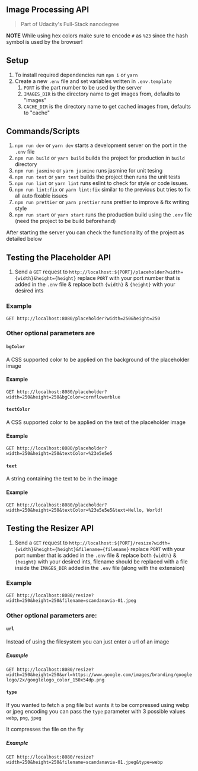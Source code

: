 ## Image Processing API

> Part of Udacity's Full-Stack nanodegree

**NOTE** While using hex colors make sure to encode `#` as `%23` since the hash symbol is used by the browser! 

## Setup

1. To install required dependencies run `npm i` or `yarn`
2. Create a new `.env` file and set variables written in `.env.template`
   1. `PORT` is the part number to be used by the server
   2. `IMAGES_DIR` is the directory name to get images from, defaults to "images"
   3. `CACHE_DIR` is the directory name to get cached images from, defaults to "cache"

## Commands/Scripts

1. `npm run dev` or `yarn dev` starts a development server on the port in the `.env` file
2. `npm run build` or `yarn build` builds the project for production in `build` directory
3. `npm run jasmine` or `yarn jasmine` runs jasmine for unit tesing
4. `npm run test` or `yarn test` builds the project then runs the unit tests
5. `npm run lint` or `yarn lint` runs eslint to check for style or code issues.
6. `npm run lint:fix` or `yarn lint:fix` similar to the previous but tries to fix all auto fixable issues
7. `npm run prettier` or `yarn prettier` runs prettier to improve & fix writing style
8. `npm run start` or `yarn start` runs the production build using the `.env` file (need the project to be build beforehand)


After starting the server you can check the functionality of the project as detailed below

## Testing the Placeholder API
1. Send a `GET` request to `http://localhost:${PORT}/placeholder?width={width}&height={height}` replace `PORT` with your port number that is added in the `.env` file & replace both `{width}` & `{height}` with your desired ints

### Example
`GET http://localhost:8080/placeholder?width=250&height=250`

### Other optional parameters are

#### `bgColor`

A CSS supported color to be applied on the background of the placeholder image

#### Example
`GET http://localhost:8080/placeholder?width=250&height=250&bgColor=cornflowerblue`

#### `textColor`

A CSS supported color to be applied on the text of the placeholder image

#### Example
`GET http://localhost:8080/placeholder?width=250&height=250&textColor=%23e5e5e5`


#### `text`

A string containing the text to be in the image

#### Example
`GET http://localhost:8080/placeholder?width=250&height=250&textColor=%23e5e5e5&text=Hello, World!`


## Testing the Resizer API
1. Send a `GET` request to `http://localhost:${PORT}/resize?width={width}&height={height}&filename={filename}` replace `PORT` with your port number that is added in the `.env` file & replace both `{width}` & `{height}` with your desired ints, filename should be replaced with a file inside the `IMAGES_DIR` added in the `.env` file (along with the extension)

### Example
`GET http://localhost:8080/resize?width=250&height=250&filename=scandanavia-01.jpeg`

### Other optional parameters are:

#### `url`

Instead of using the filesystem you can just enter a url of an image

##### Example

`GET http://localhost:8080/resize?width=250&height=250&url=https://www.google.com/images/branding/googlelogo/2x/googlelogo_color_150x54dp.png`


#### `type`

If you wanted to fetch a png file but wants it to be compressed using webp or jpeg encoding you can pass the `type` parameter with 3 possible values `webp`, `png`, `jpeg`

It compresses the file on the fly

##### Example

`GET http://localhost:8080/resize?width=250&height=250&filename=scandanavia-01.jpeg&type=webp`

